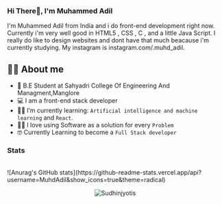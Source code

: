 ### Hi There👋, I'm Muhammed Adil
I'm Muhammed Adil from India and i do front-end development right now. Currently i'm very well good in HTML5 , CSS , C , and a little Java Script. I really do like to design websites and dont have that much beacause i'm currently studying. My instagram is instagram.com/.muhd_adil. 


## :sassy_man:  About me
- :school: B.E Student at Sahyadri College Of Engineering And Managment,Manglore
- :computer: I am a front-end stack developer 
- :student: I’m currently learning: `Artificial intelligence and machine learning` and `React`.
- :technologist: I love using Software as a solution for every `Problem`
- :nerd_face: Currently Learning to become a `Full Stack developer`




### Stats

<br>
![Anurag's GitHub stats](https://github-readme-stats.vercel.app/api?username=MuhdAdil&show_icons=true&theme=radical)

</br>
<p align="center"> 
	<img src="https://komarev.com/ghpvc/?username=sudhinjyothis&color=green" alt="Sudhinjyotis" /> 
</p>

